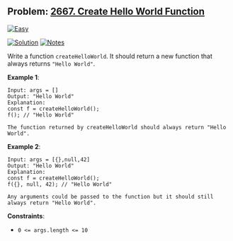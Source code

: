 ## Problem: [2667. Create Hello World Function](https://leetcode.com/problems/create-hello-world-function/description/)

[![Easy](https://img.shields.io/badge/Difficulty:%20Easy-4eb247)](https://leetcode.com/problemset/?difficulty=EASY)

[![Solution](https://img.shields.io/badge/Solution:%20JavaScript-F7DF1E)](./solution.js)
[![Notes](https://img.shields.io/badge/Reflection%20&%20Notes-grey)](./NOTES.md)

Write a function `createHelloWorld`. It should return a new function that always returns `"Hello World"`.

**Example 1**:

```
Input: args = []
Output: "Hello World"
Explanation:
const f = createHelloWorld();
f(); // "Hello World"

The function returned by createHelloWorld should always return "Hello World".
```

**Example 2**:

```
Input: args = [{},null,42]
Output: "Hello World"
Explanation:
const f = createHelloWorld();
f({}, null, 42); // "Hello World"

Any arguments could be passed to the function but it should still always return "Hello World".
```

**Constraints**:

- `0 <= args.length <= 10`
